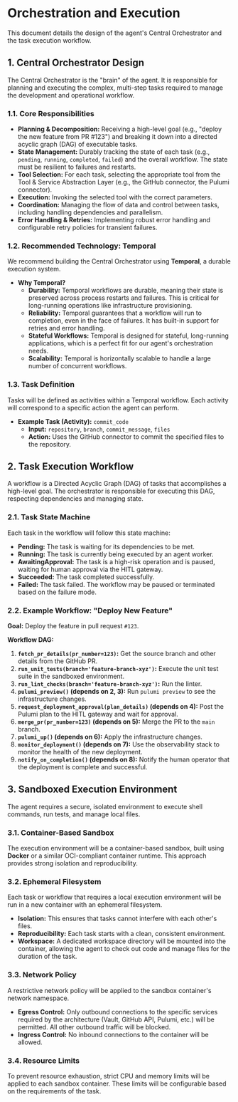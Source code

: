 # Orchestration and Execution

This document details the design of the agent's Central Orchestrator and the task execution workflow.

## 1. Central Orchestrator Design

The Central Orchestrator is the "brain" of the agent. It is responsible for planning and executing the complex, multi-step tasks required to manage the development and operational workflow.

### 1.1. Core Responsibilities
- **Planning & Decomposition:** Receiving a high-level goal (e.g., "deploy the new feature from PR #123") and breaking it down into a directed acyclic graph (DAG) of executable tasks.
- **State Management:** Durably tracking the state of each task (e.g., `pending`, `running`, `completed`, `failed`) and the overall workflow. The state must be resilient to failures and restarts.
- **Tool Selection:** For each task, selecting the appropriate tool from the Tool & Service Abstraction Layer (e.g., the GitHub connector, the Pulumi connector).
- **Execution:** Invoking the selected tool with the correct parameters.
- **Coordination:** Managing the flow of data and control between tasks, including handling dependencies and parallelism.
- **Error Handling & Retries:** Implementing robust error handling and configurable retry policies for transient failures.

### 1.2. Recommended Technology: Temporal
We recommend building the Central Orchestrator using **Temporal**, a durable execution system.
- **Why Temporal?**
  - **Durability:** Temporal workflows are durable, meaning their state is preserved across process restarts and failures. This is critical for long-running operations like infrastructure provisioning.
  - **Reliability:** Temporal guarantees that a workflow will run to completion, even in the face of failures. It has built-in support for retries and error handling.
  - **Stateful Workflows:** Temporal is designed for stateful, long-running applications, which is a perfect fit for our agent's orchestration needs.
  - **Scalability:** Temporal is horizontally scalable to handle a large number of concurrent workflows.

### 1.3. Task Definition
Tasks will be defined as activities within a Temporal workflow. Each activity will correspond to a specific action the agent can perform.
- **Example Task (Activity):** `commit_code`
  - **Input:** `repository`, `branch`, `commit_message`, `files`
  - **Action:** Uses the GitHub connector to commit the specified files to the repository.

## 2. Task Execution Workflow

A workflow is a Directed Acyclic Graph (DAG) of tasks that accomplishes a high-level goal. The orchestrator is responsible for executing this DAG, respecting dependencies and managing state.

### 2.1. Task State Machine
Each task in the workflow will follow this state machine:
- **Pending:** The task is waiting for its dependencies to be met.
- **Running:** The task is currently being executed by an agent worker.
- **AwaitingApproval:** The task is a high-risk operation and is paused, waiting for human approval via the HITL gateway.
- **Succeeded:** The task completed successfully.
- **Failed:** The task failed. The workflow may be paused or terminated based on the failure mode.

### 2.2. Example Workflow: "Deploy New Feature"
**Goal:** Deploy the feature in pull request `#123`.

**Workflow DAG:**
1.  **`fetch_pr_details(pr_number=123)`:** Get the source branch and other details from the GitHub PR.
2.  **`run_unit_tests(branch='feature-branch-xyz')`:** Execute the unit test suite in the sandboxed environment.
3.  **`run_lint_checks(branch='feature-branch-xyz')`:** Run the linter.
4.  **`pulumi_preview()` (depends on 2, 3):** Run `pulumi preview` to see the infrastructure changes.
5.  **`request_deployment_approval(plan_details)` (depends on 4):** Post the Pulumi plan to the HITL gateway and wait for approval.
6.  **`merge_pr(pr_number=123)` (depends on 5):** Merge the PR to the `main` branch.
7.  **`pulumi_up()` (depends on 6):** Apply the infrastructure changes.
8.  **`monitor_deployment()` (depends on 7):** Use the observability stack to monitor the health of the new deployment.
9.  **`notify_on_completion()` (depends on 8):** Notify the human operator that the deployment is complete and successful.

## 3. Sandboxed Execution Environment

The agent requires a secure, isolated environment to execute shell commands, run tests, and manage local files.

### 3.1. Container-Based Sandbox
The execution environment will be a container-based sandbox, built using **Docker** or a similar OCI-compliant container runtime. This approach provides strong isolation and reproducibility.

### 3.2. Ephemeral Filesystem
Each task or workflow that requires a local execution environment will be run in a new container with an ephemeral filesystem.
- **Isolation:** This ensures that tasks cannot interfere with each other's files.
- **Reproducibility:** Each task starts with a clean, consistent environment.
- **Workspace:** A dedicated workspace directory will be mounted into the container, allowing the agent to check out code and manage files for the duration of the task.

### 3.3. Network Policy
A restrictive network policy will be applied to the sandbox container's network namespace.
- **Egress Control:** Only outbound connections to the specific services required by the architecture (Vault, GitHub API, Pulumi, etc.) will be permitted. All other outbound traffic will be blocked.
- **Ingress Control:** No inbound connections to the container will be allowed.

### 3.4. Resource Limits
To prevent resource exhaustion, strict CPU and memory limits will be applied to each sandbox container. These limits will be configurable based on the requirements of the task.